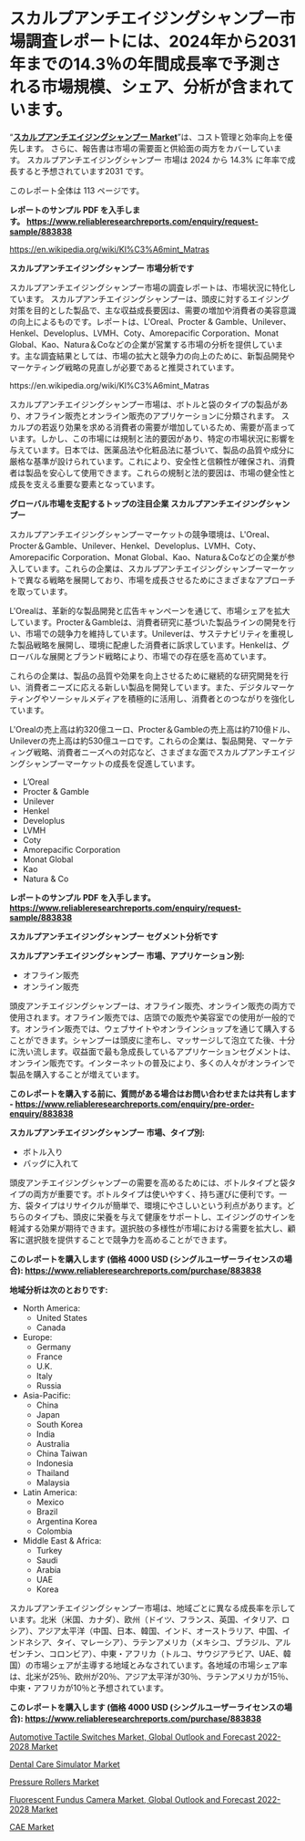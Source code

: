 <p><h1>スカルプアンチエイジングシャンプー市場調査レポートには、2024年から2031年までの14.3％の年間成長率で予測される市場規模、シェア、分析が含まれています。</h1></p><p>&ldquo;<strong><a href="https://www.reliableresearchreports.com/scalp-anti-aging-shampoo-r883838">スカルプアンチエイジングシャンプー Market</a></strong>&rdquo;は、コスト管理と効率向上を優先します。 さらに、報告書は市場の需要面と供給面の両方をカバーしています。 スカルプアンチエイジングシャンプー 市場は 2024 から 14.3% に年率で成長すると予想されています2031 です。</p>
<p>このレポート全体は 113 ページです。</p>
<p><strong>レポートのサンプル PDF を入手します。&nbsp;<a href="https://www.reliableresearchreports.com/enquiry/request-sample/883838">https://www.reliableresearchreports.com/enquiry/request-sample/883838</a></strong></p>
<p><a href="https://en.wikipedia.org/wiki/Kl%C3%A6mint_Matras">https://en.wikipedia.org/wiki/Kl%C3%A6mint_Matras</a></p>
<p><strong>スカルプアンチエイジングシャンプー 市場分析です</strong></p>
<p><p>スカルプアンチエイジングシャンプー市場の調査レポートは、市場状況に特化しています。 スカルプアンチエイジングシャンプーは、頭皮に対するエイジング対策を目的とした製品で、主な収益成長要因は、需要の増加や消費者の美容意識の向上によるものです。レポートは、L'Oreal、Procter & Gamble、Unilever、Henkel、Developlus、LVMH、Coty、Amorepacific Corporation、Monat Global、Kao、Natura＆Coなどの企業が営業する市場の分析を提供しています。主な調査結果としては、市場の拡大と競争力の向上のために、新製品開発やマーケティング戦略の見直しが必要であると推奨されています。</p></p>
<p>https://en.wikipedia.org/wiki/Kl%C3%A6mint_Matras</p>
<p><p>スカルプアンチエイジングシャンプー市場は、ボトルと袋のタイプの製品があり、オフライン販売とオンライン販売のアプリケーションに分類されます。 スカルプの若返り効果を求める消費者の需要が増加しているため、需要が高まっています。しかし、この市場には規制と法的要因があり、特定の市場状況に影響を与えています。日本では、医薬品法や化粧品法に基づいて、製品の品質や成分に厳格な基準が設けられています。これにより、安全性と信頼性が確保され、消費者は製品を安心して使用できます。これらの規制と法的要因は、市場の健全性と成長を支える重要な要素となっています。</p></p>
<p><strong>グローバル市場を支配するトップの注目企業 スカルプアンチエイジングシャンプー</strong></p>
<p><p>スカルプアンチエイジングシャンプーマーケットの競争環境は、L'Oreal、Procter＆Gamble、Unilever、Henkel、Developlus、LVMH、Coty、Amorepacific Corporation、Monat Global、Kao、Natura＆Coなどの企業が参入しています。これらの企業は、スカルプアンチエイジングシャンプーマーケットで異なる戦略を展開しており、市場を成長させるためにさまざまなアプローチを取っています。</p><p>L'Orealは、革新的な製品開発と広告キャンペーンを通じて、市場シェアを拡大しています。Procter＆Gambleは、消費者研究に基づいた製品ラインの開発を行い、市場での競争力を維持しています。Unileverは、サステナビリティを重視した製品戦略を展開し、環境に配慮した消費者に訴求しています。Henkelは、グローバルな展開とブランド戦略により、市場での存在感を高めています。</p><p>これらの企業は、製品の品質や効果を向上させるために継続的な研究開発を行い、消費者ニーズに応える新しい製品を開発しています。また、デジタルマーケティングやソーシャルメディアを積極的に活用し、消費者とのつながりを強化しています。</p><p>L'Orealの売上高は約320億ユーロ、Procter＆Gambleの売上高は約710億ドル、Unileverの売上高は約530億ユーロです。これらの企業は、製品開発、マーケティング戦略、消費者ニーズへの対応など、さまざまな面でスカルプアンチエイジングシャンプーマーケットの成長を促進しています。</p></p>
<p><ul><li>L’Oreal</li><li>Procter & Gamble</li><li>Unilever</li><li>Henkel</li><li>Developlus</li><li>LVMH</li><li>Coty</li><li>Amorepacific Corporation</li><li>Monat Global</li><li>Kao</li><li>Natura & Co</li></ul></p>
<p><strong>レポートのサンプル PDF を入手します。 <a href="https://www.reliableresearchreports.com/enquiry/request-sample/883838">https://www.reliableresearchreports.com/enquiry/request-sample/883838</a></strong></p>
<p><strong>スカルプアンチエイジングシャンプー セグメント分析です</strong></p>
<p><strong>スカルプアンチエイジングシャンプー 市場、アプリケーション別:</strong></p>
<p><ul><li>オフライン販売</li><li>オンライン販売</li></ul></p>
<p><p>頭皮アンチエイジングシャンプーは、オフライン販売、オンライン販売の両方で使用されます。オフライン販売では、店頭での販売や美容室での使用が一般的です。オンライン販売では、ウェブサイトやオンラインショップを通じて購入することができます。シャンプーは頭皮に塗布し、マッサージして泡立てた後、十分に洗い流します。収益面で最も急成長しているアプリケーションセグメントは、オンライン販売です。インターネットの普及により、多くの人々がオンラインで製品を購入することが増えています。</p></p>
<p><strong>このレポートを購入する前に、質問がある場合はお問い合わせまたは共有します - <a href="https://www.reliableresearchreports.com/enquiry/pre-order-enquiry/883838">https://www.reliableresearchreports.com/enquiry/pre-order-enquiry/883838</a></strong></p>
<p><strong>スカルプアンチエイジングシャンプー 市場、タイプ別:</strong></p>
<p><ul><li>ボトル入り</li><li>バッグに入れて</li></ul></p>
<p><p>頭皮アンチエイジングシャンプーの需要を高めるためには、ボトルタイプと袋タイプの両方が重要です。ボトルタイプは使いやすく、持ち運びに便利です。一方、袋タイプはリサイクルが簡単で、環境にやさしいという利点があります。どちらのタイプも、頭皮に栄養を与えて健康をサポートし、エイジングのサインを軽減する効果が期待できます。選択肢の多様性が市場における需要を拡大し、顧客に選択肢を提供することで競争力を高めることができます。</p></p>
<p><strong>このレポートを購入します (価格 4000 USD (シングルユーザーライセンスの場合): <a href="https://www.reliableresearchreports.com/purchase/883838">https://www.reliableresearchreports.com/purchase/883838</a></strong></p>
<p><strong>地域分析は次のとおりです:</strong></p>
<p><ul>
    <li>
        North America:
        <ul>
            <li>United States</li>
            <li>Canada</li>
        </ul>
    </li>
    <li>
        Europe:
        <ul>
            <li>Germany</li>
            <li>France</li>
            <li>U.K.</li>
            <li>Italy</li>
            <li>Russia</li>
        </ul>
    </li>
    <li>
        Asia-Pacific:
        <ul>
            <li>China</li>
            <li>Japan</li>
            <li>South Korea</li>
            <li>India</li>
            <li>Australia</li>
            <li>China Taiwan</li>
            <li>Indonesia</li>
            <li>Thailand</li>
            <li>Malaysia</li>
        </ul>
    </li>
    <li>
        Latin America:
        <ul>
            <li>Mexico</li>
            <li>Brazil</li>
            <li>Argentina Korea</li>
            <li>Colombia</li>
        </ul>
    </li>
    <li>
        Middle East & Africa:
        <ul>
            <li>Turkey</li>
            <li>Saudi</li>
            <li>Arabia</li>
            <li>UAE</li>
            <li>Korea</li>
        </ul>
    </li>
    </ul></p>
<p><p>スカルプアンチエイジングシャンプー市場は、地域ごとに異なる成長率を示しています。北米（米国、カナダ）、欧州（ドイツ、フランス、英国、イタリア、ロシア）、アジア太平洋（中国、日本、韓国、インド、オーストラリア、中国、インドネシア、タイ、マレーシア）、ラテンアメリカ（メキシコ、ブラジル、アルゼンチン、コロンビア）、中東・アフリカ（トルコ、サウジアラビア、UAE、韓国）の市場シェアが主導する地域とみなされています。各地域の市場シェア率は、北米が25％、欧州が20％、アジア太平洋が30％、ラテンアメリカが15％、中東・アフリカが10％と予想されています。</p></p>
<p><strong>このレポートを購入します (価格 4000 USD (シングルユーザーライセンスの場合): <a href="https://www.reliableresearchreports.com/purchase/883838">https://www.reliableresearchreports.com/purchase/883838</a></strong></p>
<p><p><a href="https://issuu.com/reportprime-2/docs/automotive-tactile-switches-market-_302a4fd5717692">Automotive Tactile Switches Market, Global Outlook and Forecast 2022-2028 Market</a></p><p><a href="https://medium.com/@darrensipes2023/dental-care-simulator-market-overview-regional-outlook-and-competitive-strategies-on-dental-care-3f49612b20ab">Dental Care Simulator Market</a></p><p><a href="https://www.linkedin.com/pulse/global-pressure-rollers-rowing-research-rauwe?trackingId=cDRmZEqGRPe2ysZQCUQUjg%3D%3D">Pressure Rollers Market</a></p><p><a href="https://www.linkedin.com/pulse/insights-fluorescent-fundus-camera-market-global-outlook-forecast-z5nhe?trackingId=oBFdd%2FAuc1QHuE1IZX%2BiEQ%3D%3D">Fluorescent Fundus Camera Market, Global Outlook and Forecast 2022-2028 Market</a></p><p><a href="https://github.com/ranaacryptoaddmin/Market-Research-Report-List-1/blob/main/cae-market.md">CAE Market</a></p></p>